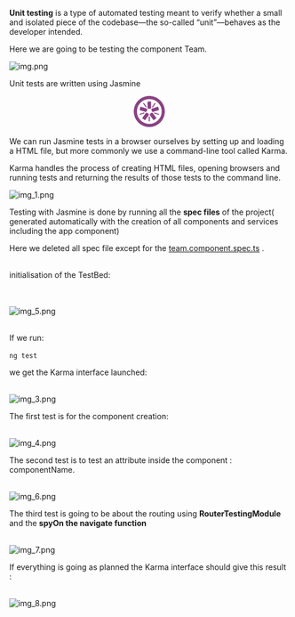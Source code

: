 **Unit testing** is a type of automated testing meant to verify whether a small and isolated piece of the codebase—the so-called “unit”—behaves as the developer intended.

Here we are going to be testing the component Team. 

![img.png](img.png)


Unit tests are written using Jasmine

<p align="center">
  <img src="https://raw.githubusercontent.com/Iggy-Codes/logo-images/master/logos/jasmine.png" />
</p>

We can run Jasmine tests in a browser ourselves by setting up and loading a HTML file, but more commonly we use a command-line tool called Karma. 

Karma handles the process of creating HTML files, opening browsers and running tests and returning the results of those tests to the command line.


![img_1.png](img_1.png)


Testing with Jasmine is done by running all the **spec files** of the project( generated automatically with the creation of all components and services including the app component)


Here we deleted all spec file except for the <a href='https://github.com/bacembendaly99/octopus-predictions-frontend/blob/dev/src/app/components/team/team.component.spec.ts'>team.component.spec.ts</a> .

<br>
initialisation of the TestBed:
<br><br><br>

![img_5.png](img_5.png)

<br>
If we run:  

```ng test```

we get the Karma interface launched:
<br><br>


![img_3.png](img_3.png)

The first test is for the component creation:
<br><br>


![img_4.png](img_4.png)


The second test is to test an attribute inside the component : componentName.
<br><br>

![img_6.png](img_6.png)

The third test is going to be about the routing using **RouterTestingModule**  and the **spyOn the navigate function**
<br><br>


![img_7.png](img_7.png)


If everything is going as planned the Karma interface should give this result :
<br><br>

![img_8.png](img_8.png)


